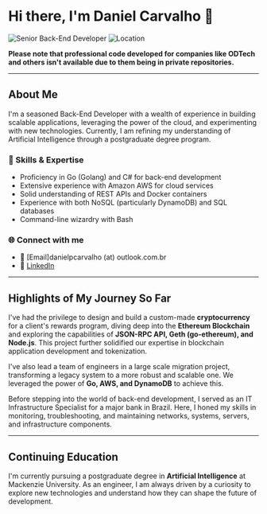 # Hi there, I'm Daniel Carvalho 👋

![Senior Back-End Developer](https://img.shields.io/badge/Role-Senior%20Back--End%20Developer-blue) ![Location](https://img.shields.io/badge/Location-Brazil-green)

**Please note that professional code developed for companies like ODTech and others isn't available due to them being in private repositories.**

---

## About Me

I'm a seasoned Back-End Developer with a wealth of experience in building scalable applications, leveraging the power of the cloud, and experimenting with new technologies. Currently, I am refining my understanding of Artificial Intelligence through a postgraduate degree program.

### 🚀 Skills & Expertise

* Proficiency in Go (Golang) and C# for back-end development
* Extensive experience with Amazon AWS for cloud services
* Solid understanding of REST APIs and Docker containers
* Experience with both NoSQL (particularly DynamoDB) and SQL databases
* Command-line wizardry with Bash

### 🌐 Connect with me

* 📧 [Email]danielpcarvalho (at) outlook.com.br
* 🔗 [LinkedIn](https://www.linkedin.com/in/danielpcarvalho/)

---

## Highlights of My Journey So Far

I've had the privilege to design and build a custom-made **cryptocurrency** for a client's rewards program, diving deep into the **Ethereum Blockchain** and exploring the capabilities of **JSON-RPC API, Geth (go-ethereum), and Node.js**. This project further solidified our expertise in blockchain application development and tokenization.

I've also lead a team of engineers in a large scale migration project, transforming a legacy system to a more robust and scalable one. We leveraged the power of **Go, AWS, and DynamoDB** to achieve this.

Before stepping into the world of back-end development, I served as an IT Infrastructure Specialist for a major bank in Brazil. Here, I honed my skills in monitoring, troubleshooting, and maintaining networks, systems, servers, and infrastructure components.

---

## Continuing Education

I'm currently pursuing a postgraduate degree in **Artificial Intelligence** at Mackenzie University. As an engineer, I am always driven by a curiosity to explore new technologies and understand how they can shape the future of development.
